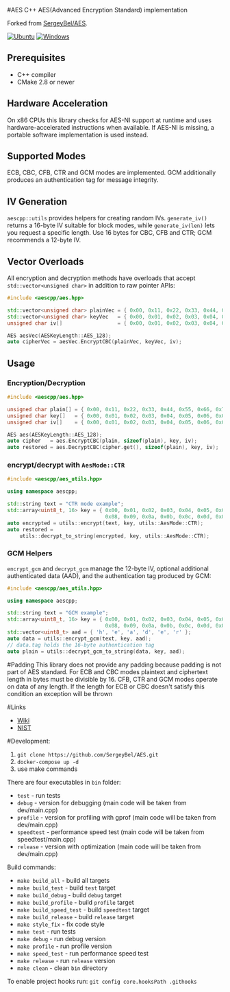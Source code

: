 #AES
C++ AES(Advanced Encryption Standard) implementation

Forked from [SergeyBel/AES](https://github.com/SergeyBel/AES).

[![Ubuntu](https://github.com/NewYaroslav/AES/actions/workflows/aes-ci.yml/badge.svg?branch=main)](https://github.com/NewYaroslav/AES/actions/workflows/aes-ci.yml)
[![Windows](https://github.com/NewYaroslav/AES/actions/workflows/aes-ci-windows.yml/badge.svg?branch=main)](https://github.com/NewYaroslav/AES/actions/workflows/aes-ci-windows.yml)

## Prerequisites
* C++ compiler
* CMake 2.8 or newer

## Hardware Acceleration
On x86 CPUs this library checks for AES-NI support at runtime and uses
hardware-accelerated instructions when available. If AES-NI is missing, a
portable software implementation is used instead.

## Supported Modes
ECB, CBC, CFB, CTR and GCM modes are implemented. GCM additionally produces an authentication tag for message integrity.

## IV Generation
`aescpp::utils` provides helpers for creating random IVs. `generate_iv()`
returns a 16-byte IV suitable for block modes, while
`generate_iv(len)` lets you request a specific length. Use 16 bytes for CBC,
CFB and CTR; GCM recommends a 12-byte IV.

## Vector Overloads
All encryption and decryption methods have overloads that accept `std::vector<unsigned char>` in addition to raw pointer APIs:
```c++
#include <aescpp/aes.hpp>

std::vector<unsigned char> plainVec = { 0x00, 0x11, 0x22, 0x33, 0x44, 0x55, 0x66, 0x77, 0x88, 0x99, 0xaa, 0xbb, 0xcc, 0xdd, 0xee, 0xff };
std::vector<unsigned char> keyVec   = { 0x00, 0x01, 0x02, 0x03, 0x04, 0x05, 0x06, 0x07, 0x08, 0x09, 0x0a, 0x0b, 0x0c, 0x0d, 0x0e, 0x0f };
unsigned char iv[]                  = { 0x00, 0x01, 0x02, 0x03, 0x04, 0x05, 0x06, 0x07, 0x08, 0x09, 0x0a, 0x0b, 0x0c, 0x0d, 0x0e, 0x0f };

AES aesVec(AESKeyLength::AES_128);
auto cipherVec = aesVec.EncryptCBC(plainVec, keyVec, iv);
```

## Usage

### Encryption/Decryption
```c++
#include <aescpp/aes.hpp>

unsigned char plain[] = { 0x00, 0x11, 0x22, 0x33, 0x44, 0x55, 0x66, 0x77, 0x88, 0x99, 0xaa, 0xbb, 0xcc, 0xdd, 0xee, 0xff };
unsigned char key[]   = { 0x00, 0x01, 0x02, 0x03, 0x04, 0x05, 0x06, 0x07, 0x08, 0x09, 0x0a, 0x0b, 0x0c, 0x0d, 0x0e, 0x0f };
unsigned char iv[]    = { 0x00, 0x01, 0x02, 0x03, 0x04, 0x05, 0x06, 0x07, 0x08, 0x09, 0x0a, 0x0b, 0x0c, 0x0d, 0x0e, 0x0f };

AES aes(AESKeyLength::AES_128);
auto cipher   = aes.EncryptCBC(plain, sizeof(plain), key, iv);
auto restored = aes.DecryptCBC(cipher.get(), sizeof(plain), key, iv);
```

### encrypt/decrypt with `AesMode::CTR`
```c++
#include <aescpp/aes_utils.hpp>

using namespace aescpp;

std::string text = "CTR mode example";
std::array<uint8_t, 16> key = { 0x00, 0x01, 0x02, 0x03, 0x04, 0x05, 0x06, 0x07,
                                0x08, 0x09, 0x0a, 0x0b, 0x0c, 0x0d, 0x0e, 0x0f };
auto encrypted = utils::encrypt(text, key, utils::AesMode::CTR);
auto restored =
    utils::decrypt_to_string(encrypted, key, utils::AesMode::CTR);
```

### GCM Helpers
`encrypt_gcm` and `decrypt_gcm` manage the 12-byte IV, optional additional
authenticated data (AAD), and the authentication tag produced by GCM:
```c++
#include <aescpp/aes_utils.hpp>

using namespace aescpp;

std::string text = "GCM example";
std::array<uint8_t, 16> key = { 0x00, 0x01, 0x02, 0x03, 0x04, 0x05, 0x06, 0x07,
                                0x08, 0x09, 0x0a, 0x0b, 0x0c, 0x0d, 0x0e, 0x0f };
std::vector<uint8_t> aad = { 'h', 'e', 'a', 'd', 'e', 'r' };
auto data = utils::encrypt_gcm(text, key, aad);
// data.tag holds the 16-byte authentication tag
auto plain = utils::decrypt_gcm_to_string(data, key, aad);
```

#Padding
This library does not provide any padding because padding is not part of AES standard.
For ECB and CBC modes plaintext and ciphertext length in bytes must be divisible by
16. CFB, CTR and GCM modes operate on data of any length. If the length for ECB or
CBC doesn't satisfy this condition an exception will be thrown

#Links


* [Wiki](https://en.wikipedia.org/wiki/Advanced_Encryption_Standard)
* [NIST](https://www.nist.gov/publications/advanced-encryption-standard-aes)

#Development:

1. `git clone https://github.com/SergeyBel/AES.git`
1. `docker-compose up -d`
1. use make commands

There are four executables in `bin` folder:  
* `test` - run tests  
* `debug` - version for debugging (main code will be taken from dev/main.cpp)  
* `profile` - version for profiling with gprof (main code will be taken from dev/main.cpp)  
* `speedtest` - performance speed test (main code will be taken from speedtest/main.cpp)
* `release` - version with optimization (main code will be taken from dev/main.cpp)  


Build commands:  
* `make build_all` - build all targets
* `make build_test` - build `test` target
* `make build_debug` - build `debug` target
* `make build_profile` - build `profile` target
* `make build_speed_test` - build `speedtest` target
* `make build_release` - build `release` target
* `make style_fix` - fix code style
* `make test` - run tests
* `make debug` - run debug version
* `make profile` - run profile version
* `make speed_test` - run performance speed test
* `make release` - run `release` version
* `make clean` - clean `bin` directory

To enable project hooks run:
`git config core.hooksPath .githooks`

